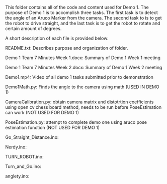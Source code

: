 This folder contains all of the code and content used for Demo 1. 
The purpose of Demo 1 is to accomplish three tasks. The first task is to detect the angle of an Aruco Marker from the camera. 
The second task to is to get the robot to drive straight, and the last task is to get the robot to rotate and certain amount of degrees.

A short description of each file is provided below:

README.txt: Describes purpose and organization of folder.

Demo 1 Team 7 Minutes Week 1.docx: Summary of Demo 1 Week 1 meeting

Demo 1 Team 7 Minutes Week 2.docx: Summary of Demo 1 Week 2 meeting

Demo1.mp4: Video of all demo 1 tasks submitted prior to demonstration

Demo1Math.py: Finds the angle to the camera using math (USED IN DEMO 1)

CameraCalibration.py: obtain camera matrix and distotrtion coefficients using open cv chess board method, needs to be run before PoseEstimation can work (NOT USED FOR DEMO 1)

PoseEstimation.py: attempt to complete demo one using aruco pose estimation function (NOT USED FOR DEMO 1)

Go_Straight_Distance.ino:

Nerdy.ino:

TURN_ROBOT.ino:

Turn_and_Go.ino:

anglety.ino:



